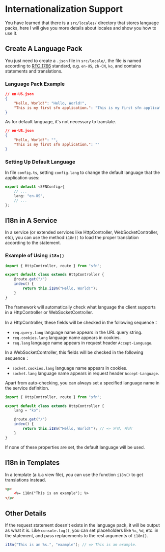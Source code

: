 <!-- title: Internationalization; order: 14 -->
# Internationalization Support

You have learned that there is a `src/locales/` directory that stores 
language packs, here I will give you more details about locales and show you 
how to use it.

## Create A Language Pack

You just need to create a `.json` file in `src/locale/`, the file is named 
according to [RFC 1766](https://www.ietf.org/rfc/rfc1766.txt) standard, e.g. 
`en-US`, `zh-CN`, `ko`, and contains statements and translations.

### Language Pack Example

```json
// en-US.json
{
    "Hello, World!": "Hello, World!",
    "This is my first sfn application.": "This is my first sfn application."
}
```

As for default language, it's not necessary to translate.

```json
// en-US.json
{
    "Hello, World!": "",
    "This is my first sfn application.": ""
}
```

### Setting Up Default Language

In file `config.ts`, setting `config.lang` to change the default language that
the application uses:

```typescript
export default <SFNConfig>{
    // ...
    lang: "en-US",
    // ...
};
```

## I18n in A Service

In a service (or extended services like HttpController, WebSocketController, 
etc), you can use the method `i18n()` to load the proper translation according
to the statement.

### Example of Using `i18n()`

```typescript
import { HttpController, route } from "sfn";

export default class extends HttpController {
    @route.get("/")
    index() {
        return this.i18n("Hello, World!");
    }
}
```

The framework will automatically check what language the client supports in a 
HttpController or WebSocketController.

In a HttpController, these fields will be checked in the following sequence：

- `req.query.lang` language name appears in the URL query string.
- `req.cookies.lang` language name appears in cookies.
- `req.lang` language name appears in request header `Accept-Language`.

In a WebSocketController, this fields will be checked in the following 
sequence：

- `socket.cookies.lang` language name appears in cookies.
- `socket.lang` language name appears in request header `Accept-Language`.

Apart from auto-checking, you can always set a specified language name in the 
service definition.

```typescript
import { HttpController, route } from "sfn";

export default class extends HttpController {
    lang = "ko";

    @route.get("/")
    index() {
        return this.i18n("Hello, World!"); // => 안녕, 세상!
    }
}
```

If none of these properties are set, the default language will be used.

## I18n in Templates

In a template (a.k.a view file), you can use the function `i18n()` to get 
translations instead.

```html
<p>
    <%= i18n("This is an example"); %>
</p>
```

## Other Details

If the request statement doesn't exists in the language pack, it will be 
output as what it is. Like `console.log()`, you can set placeholders like 
`%s`, `%d`, etc. in the statement, and pass replacements to the rest arguments
of `i18n()`.

```typescript
i18n("This is an %s.", "example"); // => This is an example.
```